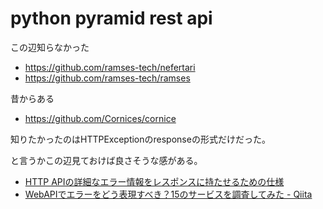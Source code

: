 # python pyramid rest api

この辺知らなかった

- https://github.com/ramses-tech/nefertari
- https://github.com/ramses-tech/ramses

昔からある

- https://github.com/Cornices/cornice

知りたかったのはHTTPExceptionのresponseの形式だけだった。

と言うかこの辺見ておけば良さそうな感がある。

- [HTTP APIの詳細なエラー情報をレスポンスに持たせるための仕様](https://www.eisbahn.jp/yoichiro/2017/01/rfc_7807.html)
- [WebAPIでエラーをどう表現すべき？15のサービスを調査してみた - Qiita](http://qiita.com/suin/items/f7ac4de914e9f3f35884)
